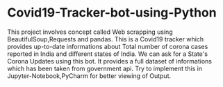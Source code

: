 # Covid19-Tracker-bot-using-Python
This project involves concept called Web scrapping using BeautifulSoup,Requests and pandas.
 This is a Covid19 tracker which provides up-to-date informations about Total number of corona
 cases reported in India and different states of India.
 We can ask for a State's Corona Updates using this bot.
 It provides a full dataset of informations which has been taken from government api.
 Try to implement this in Jupyter-Notebook,PyCharm for better viewing of Output.
 
